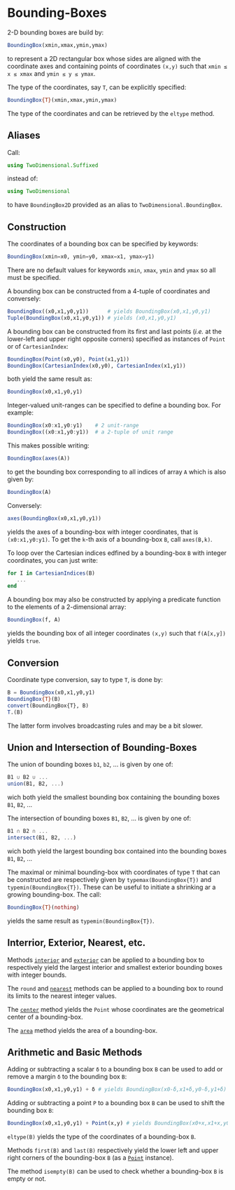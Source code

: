 # Bounding-Boxes

2-D bounding boxes are build by:

```julia
BoundingBox(xmin,xmax,ymin,ymax)
```

to represent a 2D rectangular box whose sides are aligned with the coordinate
axes and containing points of coordinates `(x,y)` such that `xmin ≤ x ≤ xmax`
and `ymin ≤ y ≤ ymax`.

The type of the coordinates, say `T`, can be explicitly specified:

```julia
BoundingBox{T}(xmin,xmax,ymin,ymax)
```

The type of the coordinates and can be retrieved by the `eltype` method.


## Aliases

Call:

```julia
using TwoDimensional.Suffixed
```

instead of:

```julia
using TwoDimensional
```

to have `BoundingBox2D` provided as an alias to `TwoDimensional.BoundingBox`.


## Construction

The coordinates of a bounding box can be specified by keywords:

```julia
BoundingBox(xmin=x0, ymin=y0, xmax=x1, ymax=y1)
```

There are no default values for keywords `xmin`, `xmax`, `ymin` and `ymax` so
all must be specified.

A bounding box can be constructed from a 4-tuple of coordinates and conversely:

```julia
BoundingBox((x0,x1,y0,y1))      # yields BoundingBox(x0,x1,y0,y1)
Tuple(BoundingBox(x0,x1,y0,y1)) # yields (x0,x1,y0,y1)
```

A bounding box can be constructed from its first and last points (*i.e.* at the
lower-left and upper right opposite corners) specified as instances of `Point`
or of `CartesianIndex`:

```julia
BoundingBox(Point(x0,y0), Point(x1,y1))
BoundingBox(CartesianIndex(x0,y0), CartesianIndex(x1,y1))
```

both yield the same result as:

```julia
BoundingBox(x0,x1,y0,y1)
```

Integer-valued unit-ranges can be specified to define a bounding box.  For
example:

```julia
BoundingBox(x0:x1,y0:y1)    # 2 unit-range
BoundingBox((x0:x1,y0:y1))  # a 2-tuple of unit range
```

This makes possible writing:

```julia
BoundingBox(axes(A))
```

to get the bounding box corresponding to all indices of array `A` which is also
given by:

```julia
BoundingBox(A)
```

Conversely:

```julia
axes(BoundingBox(x0,x1,y0,y1))
```

yields the axes of a bounding-box with integer coordinates, that is
`(x0:x1,y0:y1)`.  To get the `k`-th axis of a bounding-box `B`, call
`axes(B,k)`.

To loop over the Cartesian indices edfined by a bounding-box `B` with integer
coordinates, you can just write:

```julia
for I in CartesianIndices(B)
   ...
end
```

A bounding box may also be constructed by applying a predicate function to the
elements of a 2-dimensional array:

```julia
BoundingBox(f, A)
```

yields the bounding box of all integer coordinates `(x,y)` such that
`f(A[x,y])` yields `true`.


## Conversion

Coordinate type conversion, say to type `T`, is done by:

```julia
B = BoundingBox(x0,x1,y0,y1)
BoundingBox{T}(B)
convert(BoundingBox{T}, B)
T.(B)
```

The latter form involves broadcasting rules and may be a bit slower.


## Union and Intersection of Bounding-Boxes

The union of bounding boxes `b1`, `b2`, ... is given by one of:

```julia
B1 ∪ B2 ∪ ...
union(B1, B2, ...)
```

wich both yield the smallest bounding box containing the bounding boxes `B1`,
`B2`, ...

The intersection of bounding boxes `B1`, `B2`, ... is given by one of:

```julia
B1 ∩ B2 ∩ ...
intersect(B1, B2, ...)
```

wich both yield the largest bounding box contained into the bounding boxes
`B1`, `B2`, ...

The maximal or minimal bounding-box with coordinates of type `T` that can be
constructed are respectively given by `typemax(BoundingBox{T})` and
`typemin(BoundingBox{T})`.  These can be useful to initiate a shrinking ar a
growing bounding-box.  The call:

```julia
BoundingBox{T}(nothing)
```

yields the same result as `typemin(BoundingBox{T})`.


## Interrior, Exterior, Nearest, etc.

Methods [`interior`](@ref) and [`exterior`](@ref) can be applied to a bounding
box to respectively yield the largest interior and smallest exterior bounding
boxes with integer bounds.

The `round` and [`nearest`](@ref) methods can be applied to a bounding box to
round its limits to the nearest integer values.

The [`center`](@ref) method yields the `Point` whose coordinates are the
geometrical center of a bounding-box.

The [`area`](@ref) method yields the area of a bounding-box.


## Arithmetic and Basic Methods

Adding or subtracting a scalar `δ` to a bounding box `B` can be used to add or
remove a margin `δ` to the bounding box `B`:

```julia
BoundingBox(x0,x1,y0,y1) + δ # yields BoundingBox(x0-δ,x1+δ,y0-δ,y1+δ)
```

Adding or subtracting a point `P` to a bounding box `B` can be used to shift
the bounding box `B`:

```julia
BoundingBox(x0,x1,y0,y1) + Point(x,y) # yields BoundingBox(x0+x,x1+x,y0+y,y1+y)
```

`eltype(B)` yields the type of the coordinates of a bounding-box `B`.

Methods `first(B)` and `last(B)` respectively yield the lower left and upper
right corners of the bounding-box `B` (as a [`Point`](@ref) instance).

The method `isempty(B)` can be used to check whether a bounding-box `B` is
empty or not.
